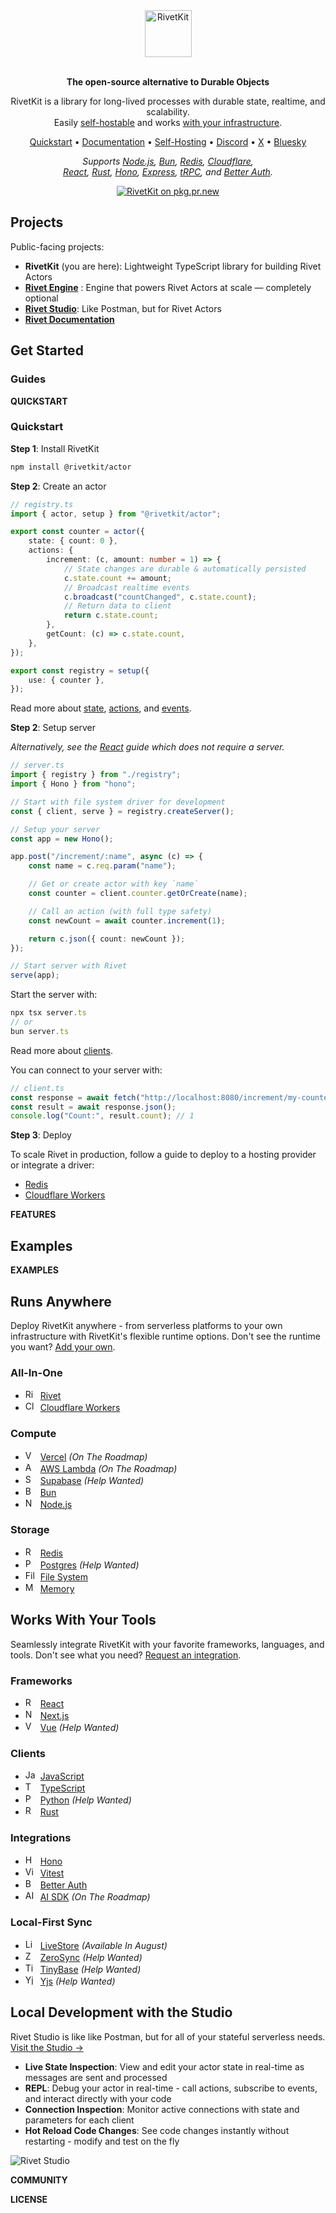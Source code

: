 <div align="center">
  <a href="https://rivetkit.org">
    <picture>
      <source media="(prefers-color-scheme: dark)" srcset="./.github/media/logo/dark.svg" alt="RivetKit">
      <img src="./.github/media/logo/light.svg" alt="RivetKit" height="75">
    </picture>
  </a>
  <br/>
  <br/>
  <p><b>The open-source alternative to Durable Objects</b></p>
  <p>
    RivetKit is a library for long-lived processes with durable state, realtime, and scalability.<br/>
	Easily <u>self-hostable</u> and works <u>with your infrastructure</u>.
  </p>
  <p>
    <a href="https://rivet.gg/docs/actors/quickstart">Quickstart</a> •
    <a href="https://rivet.gg/docs/actors">Documentation</a> •
    <a href="https://rivet.gg/docs/general/self-hosting">Self-Hosting</a> •
    <a href="https://rivet.gg/discord">Discord</a> •
    <a href="https://x.com/rivet_dev">X</a> •
    <a href="https://bsky.app/profile/rivet.gg">Bluesky</a>
  </p>
  <p>
    <i>
      Supports <a href="https://rivet.gg/docs/actors/quickstart/backend/">Node.js</a>, <a href="https://rivet.gg/docs/actors/quickstart/backend/">Bun</a>, <a href="https://rivet.gg/docs/drivers/redis/">Redis</a>, <a href="https://rivet.gg/docs/hosting-providers/cloudflare-workers/">Cloudflare</a>,<br/>
      <a href="https://rivet.gg/docs/clients/react/">React</a>, <a href="https://rivet.gg/docs/clients/rust/">Rust</a>, <a href="https://rivet.gg/docs/integrations/hono/">Hono</a>, <a href="https://rivet.gg/docs/integrations/express/">Express</a>, <a href="https://rivet.gg/docs/integrations/trpc/">tRPC</a>, and <a href="https://rivet.gg/docs/integrations/better-auth/">Better Auth</a>.
    </i>
  </p>
  <p>
   <a href="https://pkg.pr.new/~/rivet-gg/rivetkit">
      <img src="https://pkg.pr.new/badge/rivet-gg/rivetkit" alt="RivetKit on pkg.pr.new" />
    </a>
  </p>
</div>

## Projects

Public-facing projects:

- **RivetKit** (you are here): Lightweight TypeScript library for building Rivet Actors
- **[Rivet Engine](https://github.com/rivet-gg/rivet)** : Engine that powers Rivet Actors at scale — completely optional
- **[Rivet Studio](https://github.com/rivet-gg/rivet/tree/main/frontend/apps/studio)**: Like Postman, but for Rivet Actors
- **[Rivet Documentation](https://github.com/rivet-gg/rivet/tree/main/site/src/content/docs)**

## Get Started

### Guides

__QUICKSTART__

### Quickstart

**Step 1**: Install RivetKit

```sh
npm install @rivetkit/actor
```

**Step 2**: Create an actor

```typescript
// registry.ts
import { actor, setup } from "@rivetkit/actor";

export const counter = actor({
	state: { count: 0 },
	actions: {
		increment: (c, amount: number = 1) => {
			// State changes are durable & automatically persisted
			c.state.count += amount;
			// Broadcast realtime events
			c.broadcast("countChanged", c.state.count);
			// Return data to client
			return c.state.count;
		},
		getCount: (c) => c.state.count,
	},
});

export const registry = setup({
	use: { counter },
});
```

Read more about [state](https://rivet.gg/docs/actors/state/), [actions](https://rivet.gg/docs/actors/actions/), and [events](https://rivet.gg/docs/actors/events/).

**Step 2**: Setup server

_Alternatively, see the [React](https://rivet.gg/docs/actors/quickstart/react/) guide which does not require a server._

```typescript
// server.ts
import { registry } from "./registry";
import { Hono } from "hono";

// Start with file system driver for development
const { client, serve } = registry.createServer();

// Setup your server
const app = new Hono();

app.post("/increment/:name", async (c) => {
	const name = c.req.param("name");

	// Get or create actor with key `name`
	const counter = client.counter.getOrCreate(name);

	// Call an action (with full type safety)
	const newCount = await counter.increment(1);

	return c.json({ count: newCount });
});

// Start server with Rivet
serve(app);
```

Start the server with:

```typescript
npx tsx server.ts
// or
bun server.ts
```

Read more about [clients](https://rivet.gg/docs/actors/clients/).

You can connect to your server with:

```typescript
// client.ts
const response = await fetch("http://localhost:8080/increment/my-counter", { method: "POST" });
const result = await response.json();
console.log("Count:", result.count); // 1
```

**Step 3**: Deploy

To scale Rivet in production, follow a guide to deploy to a hosting provider or integrate a driver:

- [Redis](https://rivet.gg/docs/drivers/redis/)
- [Cloudflare Workers](https://rivet.gg/docs/hosting-providers/cloudflare-workers/)

__FEATURES__

## Examples

__EXAMPLES__

## Runs Anywhere

Deploy RivetKit anywhere - from serverless platforms to your own infrastructure with RivetKit's flexible runtime options. Don't see the runtime you want? [Add your own](https://rivet.gg/docs/drivers/build-your-own/).

### All-In-One
- <img src=".github/media/platforms/rivet-white.svg" height="16" alt="Rivet" />&nbsp;&nbsp;[Rivet](https://rivet.gg/docs/hosting-providers/rivet-cloud/)
- <img src=".github/media/platforms/cloudflare-workers.svg" height="16" alt="Cloudflare Workers" />&nbsp;&nbsp;[Cloudflare Workers](https://rivet.gg/docs/hosting-providers/cloudflare-workers/)

### Compute
- <img src=".github/media/platforms/vercel.svg" height="16" alt="Vercel" />&nbsp;&nbsp;[Vercel](https://github.com/rivet-gg/rivetkit/issues/897) *(On The Roadmap)*
- <img src=".github/media/platforms/aws-lambda.svg" height="16" alt="AWS Lambda" />&nbsp;&nbsp;[AWS Lambda](https://github.com/rivet-gg/rivetkit/issues/898) *(On The Roadmap)*
- <img src=".github/media/platforms/supabase.svg" height="16" alt="Supabase" />&nbsp;&nbsp;[Supabase](https://github.com/rivet-gg/rivetkit/issues/905) *(Help Wanted)*
- <img src=".github/media/platforms/bun.svg" height="16" alt="Bun" />&nbsp;&nbsp;[Bun](https://rivet.gg/docs/actors/quickstart/backend/)
- <img src=".github/media/platforms/nodejs.svg" height="16" alt="Node.js" />&nbsp;&nbsp;[Node.js](https://rivet.gg/docs/actors/quickstart/backend/)

### Storage
- <img src=".github/media/platforms/redis.svg" height="16" alt="Redis" />&nbsp;&nbsp;[Redis](https://rivet.gg/docs/drivers/redis/)
- <img src=".github/media/platforms/postgres.svg" height="16" alt="Postgres" />&nbsp;&nbsp;[Postgres](https://github.com/rivet-gg/rivetkit/issues/899) *(Help Wanted)*
- <img src=".github/media/platforms/file-system.svg" height="16" alt="File System" />&nbsp;&nbsp;[File System](https://rivet.gg/docs/drivers/file-system/)
- <img src=".github/media/platforms/memory.svg" height="16" alt="Memory" />&nbsp;&nbsp;[Memory](https://rivet.gg/docs/drivers/memory/)

## Works With Your Tools

Seamlessly integrate RivetKit with your favorite frameworks, languages, and tools. Don't see what you need? [Request an integration](https://github.com/rivet-gg/rivetkit/issues/new).

### Frameworks
- <img src=".github/media/clients/react.svg" height="16" alt="React" />&nbsp;&nbsp;[React](https://rivet.gg/docs/clients/react/)
- <img src=".github/media/clients/nextjs.svg" height="16" alt="Next.js" />&nbsp;&nbsp;[Next.js](https://rivet.gg/docs/clients/nextjs/)
- <img src=".github/media/clients/vue.svg" height="16" alt="Vue" />&nbsp;&nbsp;[Vue](https://github.com/rivet-gg/rivetkit/issues/903) *(Help Wanted)*

### Clients
- <img src=".github/media/clients/javascript.svg" height="16" alt="JavaScript" />&nbsp;&nbsp;[JavaScript](https://rivet.gg/docs/clients/javascript/)
- <img src=".github/media/clients/typescript.svg" height="16" alt="TypeScript" />&nbsp;&nbsp;[TypeScript](https://rivet.gg/docs/clients/javascript/)
- <img src=".github/media/clients/python.svg" height="16" alt="Python" />&nbsp;&nbsp;[Python](https://github.com/rivet-gg/rivetkit/issues/902) *(Help Wanted)*
- <img src=".github/media/clients/rust.svg" height="16" alt="Rust" />&nbsp;&nbsp;[Rust](https://rivet.gg/docs/clients/rust/)

### Integrations
- <img src=".github/media/integrations/hono.svg" height="16" alt="Hono" />&nbsp;&nbsp;[Hono](https://rivet.gg/docs/integrations/hono/)
- <img src=".github/media/integrations/vitest.svg" height="16" alt="Vitest" />&nbsp;&nbsp;[Vitest](https://rivet.gg/docs/integrations/vitest/)
- <img src=".github/media/integrations/better-auth.svg" height="16" alt="Better Auth" />&nbsp;&nbsp;[Better Auth](https://rivet.gg/docs/integrations/better-auth/)
- <img src=".github/media/platforms/vercel.svg" height="16" alt="AI SDK" />&nbsp;&nbsp;[AI SDK](https://github.com/rivet-gg/rivetkit/issues/907) *(On The Roadmap)*

### Local-First Sync
- <img src=".github/media/integrations/livestore.svg" height="16" alt="LiveStore" />&nbsp;&nbsp;[LiveStore](https://github.com/rivet-gg/rivetkit/issues/908) *(Available In August)*
- <img src=".github/media/integrations/zerosync.svg" height="16" alt="ZeroSync" />&nbsp;&nbsp;[ZeroSync](https://github.com/rivet-gg/rivetkit/issues/909) *(Help Wanted)*
- <img src=".github/media/integrations/tinybase.svg" height="16" alt="TinyBase" />&nbsp;&nbsp;[TinyBase](https://github.com/rivet-gg/rivetkit/issues/910) *(Help Wanted)*
- <img src=".github/media/integrations/yjs.svg" height="16" alt="Yjs" />&nbsp;&nbsp;[Yjs](https://github.com/rivet-gg/rivetkit/issues/911) *(Help Wanted)*

## Local Development with the Studio

Rivet Studio is like like Postman, but for all of your stateful serverless needs. [Visit the Studio →](https://studio.rivet.gg)

- **Live State Inspection**: View and edit your actor state in real-time as messages are sent and processed
- **REPL**: Debug your actor in real-time - call actions, subscribe to events, and interact directly with your code
- **Connection Inspection**: Monitor active connections with state and parameters for each client
- **Hot Reload Code Changes**: See code changes instantly without restarting - modify and test on the fly

![Rivet Studio](.github/media/screenshots/studio/simple.png)

__COMMUNITY__

__LICENSE__


